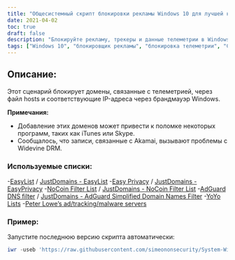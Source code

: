 ```yaml
---
title: "Общесистемный скрипт блокировки рекламы Windows 10 для лучшей конфиденциальности и безопасности"
date: 2021-04-02
toc: true
draft: false
description: "Блокируйте рекламу, трекеры и данные телеметрии в Windows 10 с помощью этого мощного сценария PowerShell, который использует файл hosts и брандмауэр Windows для общесистемной блокировки рекламы."
tags: ["Windows 10", "блокировщик рекламы", "блокировка телеметрии", "Сценарий PowerShell", "общесистемная блокировка рекламы", "конфиденциальность", "безопасность", "EasyList", "Легкая конфиденциальность", "Список фильтров NoCoin", "DNS-фильтр AdGuard", "YoYo списки", "Серверы вредоносного ПО для отслеживания рекламы Питера Лоу", "Брандмауэр Windows", "списки доменов", "блокировать трекеры Windows", "Блок-трекеры", "блокировать рекламу", "блокировать отслеживание"]
---
```


## Описание:
Этот сценарий блокирует домены, связанные с телеметрией, через файл hosts и соответствующие IP-адреса через брандмауэр Windows.

**Примечания:**
- Добавление этих доменов может привести к поломке некоторых программ, таких как iTunes или Skype.
- Сообщалось, что записи, связанные с Akamai, вызывают проблемы с Widevine DRM.

### Используемые списки:
-[EasyList](https://easylist.to/easylist/easylist.txt) / [JustDomains - EasyList](https://justdomains.github.io/blocklists/lists/easylist-justdomains.txt)
-[Easy Privacy](https://easylist.to/easylist/easyprivacy.txt) / [JustDomains - EasyPrivacy](https://justdomains.github.io/blocklists/lists/easyprivacy-justdomains.txt)
-[NoCoin Filter List](https://github.com/hoshsadiq/adblock-nocoin-list/) / [JustDomains - NoCoin Filter List](https://justdomains.github.io/blocklists/lists/nocoin-justdomains.txt)
-[AdGuard DNS filter](https://github.com/AdguardTeam/AdguardSDNSFilter) / [JustDomains - AdGuard Simplified Domain Names Filter](https://justdomains.github.io/blocklists/lists/adguarddns-justdomains.txt)
-[YoYo Lists](https://pgl.yoyo.org/adservers/serverlist.php)
-[Peter Lowe’s ad/tracking/malware servers](https://pgl.yoyo.org/adservers/policy.php)

### Пример:

Запустите последнюю версию скрипта автоматически:
```powershell
iwr -useb 'https://raw.githubusercontent.com/simeononsecurity/System-Wide-Windows-Ad-Blocker/main/sos-system-wide-windows-ad-block.ps1' | iex
```
